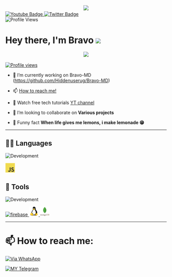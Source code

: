 <div id="header" align="center">
  <img src="https://media.giphy.com/media/JTTAjM197sku8MgrRa/giphy.gif" width="600"/>
</div>
<div id="badges">
  <a href="https://www.youtube.com/@TILLTVUG">
    <img src="https://img.shields.io/badge/YouTube-red?style=for-the-badge&logo=youtube&logoColor=white" alt="Youtube Badge"/>
  </a>
  <a href="https://www.twitter.com/Iam_Bravo1">
    <img src="https://img.shields.io/badge/Twitter-blue?style=for-the-badge&logo=twitter&logoColor=white" alt="Twitter Badge"/>
  </a>
</div>
<img src="https://komarev.com/ghpvc/?username=Hiddenuserug&style=flat-square&color=blue" alt="Profile Views"/>
<h1>
  Hey there, I'm Bravo
  <img src="https://media.giphy.com/media/hvRJCLFzcasrR4ia7z/giphy.gif" width="30px"/>
</h1>


<p align="center">
  <a href="https://github.com/DenverCoder1/readme-typing-svg">
    <img src="https://readme-typing-svg.herokuapp.com?font=Time+New+Roman&color=green&size=25&center=true&vCenter=true&width=1100&height=100&lines=Hello+my+name+is+Bravo+aka+Grey+Hat+some+know+me+as+ابراهيم...;++;I+am+a+Student,;I+fancy+programming+using+python,;I+am+the+CEO+@TILLTVUG+on+Youtube,;Visit+to+watch+free+tech+videos...<3">
  </a>
</p>


[![Profile views](https://komarev.com/ghpvc/?username=Hiddenuserug&label=Profile%20views)](https://github.com/Hiddenuserug)







- 💫 I’m currently working on Bravo-MD (https://github.com/Hiddenuserug/Bravo-MD)

- 📫 [How to reach me!](https://github.com/Hiddenuserug/Hiddenuserug/blob/main/README.md#-how-to-reach-me)

- 📄 Watch free tech tutorials [YT channel](https://www.youtube.com/@TILLTVUG)

- 👯 I’m looking to collaborate on **Various projects** 

- 🌱 Funny fact **When life gives me lemons, i make lemonade 😁**

---

## 👨‍💻 Languages

<img alt="Development" width="400" src="https://media2.giphy.com/media/W9tBvzTXkQopi/giphy.gif?cid=6c09b952xu6syi1fyqfyc04wcfk0qvqe8fd7sop136zxfjyn&ep=v1_internal_gif_by_id&rid=giphy.gif&ct=g" /> </p>

<a href="https://developer.mozilla.org/en-US/docs/Web/JavaScript" target="_blank" rel="noreferrer"> <img src="https://raw.githubusercontent.com/devicons/devicon/master/icons/javascript/javascript-original.svg" alt="javascript" width="30" height="30"/> </a>

</p>

## 🔧 Tools
<img alt="Development" width="400" src="https://media2.giphy.com/media/W9tBvzTXkQopi/giphy.gif?cid=6c09b952xu6syi1fyqfyc04wcfk0qvqe8fd7sop136zxfjyn&ep=v1_internal_gif_by_id&rid=giphy.gif&ct=g" /> </p>

<a href="https://firebase.google.com/" target="_blank" rel="noreferrer"> <img src="https://www.vectorlogo.zone/logos/firebase/firebase-icon.svg" alt="firebase" width="30" height="30"/> </a> <a href="https://www.linux.org/" target="_blank" rel="noreferrer"> 
    <img src="https://raw.githubusercontent.com/devicons/devicon/master/icons/linux/linux-original.svg" alt="linux" width="30" height="30"/> 
  </a> <a href="https://www.mongodb.com/" target="_blank" rel="noreferrer"> <img src="https://raw.githubusercontent.com/devicons/devicon/master/icons/mongodb/mongodb-original-wordmark.svg" alt="mongodb" width="30" height="30"/> </a>
  
  </p>


---

# 📫 How to reach me:

[![Via WhatsApp](https://img.shields.io/badge/WhatsApp-25D366?style=for-the-badge&logo=whatsapp&logoColor=white)](https://wa.me/256740632497)

[![MY Telegram](https://img.shields.io/badge/telegram-1b77FF.svg?style=for-the-badge&logo=telegram)](https://t.me/Iam_Bravo1) <br>

<br>









<!--
**Hiddenuserug/Hiddenuserug** is a ✨ _special_ ✨ repository because its `README.md` (this file) appears on your GitHub profile.
